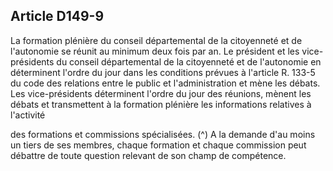 ## Article D149-9


La formation plénière du conseil départemental de la citoyenneté et de l'autonomie se réunit au minimum
deux fois par an. Le président et les vice-présidents du conseil départemental de la citoyenneté et de
l'autonomie en déterminent l'ordre du jour dans les conditions prévues à l'article R. 133-5 du code des
relations entre le public et l'administration et mène les débats. Les vice-présidents déterminent l'ordre du jour
des réunions, mènent les débats et transmettent à la formation plénière les informations relatives à l'activité

des formations et commissions spécialisées. (^)
A la demande d'au moins un tiers de ses membres, chaque formation et chaque commission peut débattre de
toute question relevant de son champ de compétence.

